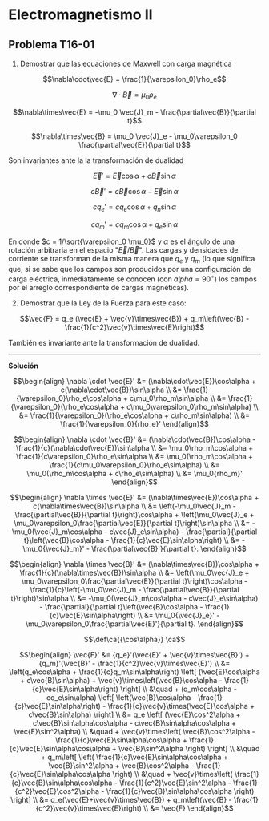 # Electromagnetismo II
## Problema T16-01

1. Demostrar que las ecuaciones de Maxwell con carga magnética

```math
\nabla\cdot\vec{E} = \frac{1}{\varepsilon_0}\rho_e
```

```math
\nabla\cdot\vec{B} = \mu_0\rho_e
```

```math
\nabla\times\vec{E} = -\mu_0 \vec{J}_m - \frac{\partial\vec{B}}{\partial t}
```

```math
\nabla\times\vec{B} = \mu_0 \vec{J}_e - \mu_0\varepsilon_0 \frac{\partial\vec{E}}{\partial t}
```

Son invariantes ante la la transformación de dualidad

```math
\vec{E}' = \vec{E}\cos\alpha + c\vec{B}\sin\alpha
```

```math
c\vec{B}' = c\vec{B}\cos\alpha - \vec{E}\sin\alpha
```

```math
cq_e' = cq_e\cos\alpha + q_n\sin\alpha
```

```math
cq_m' = cq_m\cos\alpha + q_e\sin\alpha
```

En donde $`c = 1/\sqrt{\varepsilon_0 \mu_0}`$ y $`\alpha`$ es el ángulo de una
rotación arbitraria en el espacio "$`\vec{E}/\vec{B}`$". Las cargas y
densidades de corriente se transforman de la misma manera que $`q_e`$ y $`q_m`$
(lo que significa que, si se sabe que los campos son producidos por una
configuración de carga eléctrica, inmediatamente se conocen (con $`alpha=90^\circ`$)
los campos por el arreglo correspondiente de cargas magnéticas).

2. Demostrar que la Ley de la Fuerza para este caso:

```math
\vec{F} = q_e (\vec{E} + \vec{v}\times\vec{B})
+ q_m\left(\vec{B} - \frac{1}{c^2}\vec{v}\times\vec{E}\right)
```

También es invariante ante la transformación de dualidad.

---

**Solución**

```math
\begin{align}
\nabla \cdot \vec{E}' 
&= (\nabla\cdot\vec{E})\cos\alpha + c(\nabla\cdot\vec{B})\sin\alpha \\
&= \frac{1}{\varepsilon_0}\rho_e\cos\alpha + c\mu_0\rho_m\sin\alpha \\
&= \frac{1}{\varepsilon_0}(\rho_e\cos\alpha + c\mu_0\varepsilon_0\rho_m\sin\alpha) \\
&= \frac{1}{\varepsilon_0}(\rho_e\cos\alpha + c\rho_m\sin\alpha) \\
&= \frac{1}{\varepsilon_0}{rho_e}'
\end{align}
```

```math
\begin{align}
\nabla \cdot \vec{B}' 
&= (\nabla\cdot\vec{B})\cos\alpha - \frac{1}{c}(\nabla\cdot\vec{E})\sin\alpha \\
&= \mu_0\rho_m\cos\alpha + \frac{1}{c\varepsilon_0}\rho_e\sin\alpha \\
&= \mu_0(\rho_m\cos\alpha + \frac{1}{c\mu_0\varepsilon_0}\rho_e\sin\alpha) \\
&= \mu_0(\rho_m\cos\alpha + c\rho_e\sin\alpha) \\
&= \mu_0{rho_m}'
\end{align}
```

```math
\begin{align}
\nabla \times \vec{E}' 
&= (\nabla\times\vec{E})\cos\alpha + c(\nabla\times\vec{B})\sin\alpha \\
&= \left(-\mu_0\vec{J}_m - \frac{\partial\vec{B}}{\partial t}\right)\cos\alpha
+ \left(\mu_0\vec{J}_e + \mu_0\varepsilon_0\frac{\partial\vec{E}}{\partial t}\right)\sin\alpha \\
&= -\mu_0(\vec{J}_m\cos\alpha - c\vec{J}_e\sin\alpha)
- \frac{\partial}{\partial t}\left(\vec{B}\cos\alpha - \frac{1}{c}\vec{E}\sin\alpha\right) \\
&= -\mu_0{\vec{J}_m}' - \frac{\partial\vec{B}'}{\partial t}.
\end{align}
```

```math
\begin{align}
\nabla \times \vec{B}' 
&= (\nabla\times\vec{B})\cos\alpha + \frac{1}{c}(\nabla\times\vec{B})\sin\alpha \\
&= \left(\mu_0\vec{J}_e + \mu_0\varepsilon_0\frac{\partial\vec{E}}{\partial t}\right)\cos\alpha
- \frac{1}{c}\left(-\mu_0\vec{J}_m - \frac{\partial\vec{B}}{\partial t}\right)\sin\alpha \\
&= -\mu_0(\vec{J}_m\cos\alpha - c\vec{J}_e\sin\alpha)
- \frac{\partial}{\partial t}\left(\vec{B}\cos\alpha - \frac{1}{c}\vec{E}\sin\alpha\right) \\
&= \mu_0{\vec{J}_e}' - \mu_0\varepsilon_0\frac{\partial\vec{E}'}{\partial t}.
\end{align}
```

```math
\def\ca{{\cos\alpha}}
\ca
```

```math
\begin{align}
\vec{F}'
&= {q_e}'(\vec{E}' + \vec{v}\times\vec{B}') + {q_m}'(\vec{B}' - \frac{1}{c^2}\vec{v}\times\vec{E}') \\
&= \left(q_e\cos\alpha + \frac{1}{c}q_m\sin\alpha\right)
\left[
    (\vec{E}\cos\alpha + c\vec{B}\sin\alpha)
    + \vec{v}\times\left(\vec{B}\cos\alpha - \frac{1}{c}\vec{E}\sin\alpha\right)
\right] \\
&\quad + (q_m\cos\alpha - cq_e\sin\alpha)
\left[
    \left(\vec{B}\cos\alpha - \frac{1}{c}\vec{E}\sin\alpha\right)
    - \frac{1}{c}\vec{v}\times(\vec{E}\cos\alpha + c\vec{B}\sin\alpha)
\right] \\
&= q_e \left[
   (\vec{E}\cos^2\alpha + c\vec{B}\sin\alpha\cos\alpha - c\vec{B}\sin\alpha\cos\alpha + \vec{E}\sin^2\alpha) \\
&\quad + \vec{v}\times\left(
   \vec{B}\cos^2\alpha - \frac{1}{c}\vec{E}\sin\alpha\cos\alpha
   + \frac{1}{c}\vec{E}\sin\alpha\cos\alpha + \vec{B}\sin^2\alpha
   \right)
\right] \\
&\quad + q_m\left[
    \left(
        \frac{1}{c}\vec{E}\sin\alpha\cos\alpha + \vec{B}\sin^2\alpha
        + \vec{B}\cos^2\alpha - \frac{1}{c}\vec{E}\sin\alpha\cos\alpha
    \right) \\
&\quad + \vec{v}\times\left(
    \frac{1}{c}\vec{B}\sin\alpha\cos\alpha - \frac{1}{c^2}\vec{E}\sin^2\alpha
    - \frac{1}{c^2}\vec{E}\cos^2\alpha - \frac{1}{c}\vec{B}\sin\alpha\cos\alpha
    \right)
\right] \\
&= q_e(\vec{E}+\vec{v}\times\vec{B}) + q_m\left(\vec{B} - \frac{1}{c^2}\vec{v}\times\vec{E}\right) \\
&= \vec{F}
\end{align}
```
